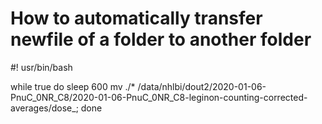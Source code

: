 # How to automatically transfer newfile of a folder to another folder

#! usr/bin/bash

while true
do
       sleep 600
       mv ./* /data/nhlbi/dout2/2020-01-06-PnuC_0NR_C8/2020-01-06-PnuC_0NR_C8-leginon-counting-corrected-averages/dose_;
done
